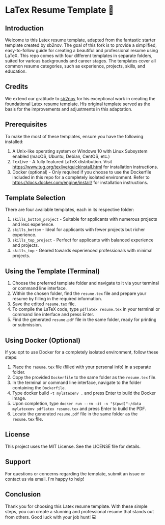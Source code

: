 # LaTex Resume Template 📜

## Introduction
Welcome to this Latex resume template, adapted from the fantastic starter template created by sb2nov. The goal of this fork is to provide a simplified, easy-to-follow guide for creating a beautiful and professional resume using LaTeX. This repo comes with four different templates in separate folders, suited for various backgrounds and career stages. The templates cover all common resume categories, such as experience, projects, skills, and education.

## Credits
We extend our gratitude to [sb2nov](https://github.com/sb2nov/) for his exceptional work in creating the foundational Latex resume template. His original template served as the basis for the improvements and adjustments in this adaptation.

## Prerequisites
To make the most of these templates, ensure you have the following installed:

1. A Unix-like operating system or Windows 10 with Linux Subsystem enabled (macOS, Ubuntu, Debian, CentOS, etc.)
2. TexLive - A fully featured LaTeX distribution. Visit <https://www.tug.org/texlive/quickinstall.html> for installation instructions.
3. Docker (optional) - Only required if you choose to use the Dockerfile included in this repo for a completely isolated environment. Refer to <https://docs.docker.com/engine/install/> for installation instructions.

## Template Selection
There are four available templates, each in its respective folder:

1. `skills_bottom_project` - Suitable for applicants with numerous projects and less experience.
2. `skills_bottom` - Ideal for applicants with fewer projects but richer experience.
3. `skills_top_project` - Perfect for applicants with balanced experience and projects.
4. `skills_top` - Geared towards experienced professionals with minimal projects.

## Using the Template (Terminal)
1. Choose the preferred template folder and navigate to it via your terminal or command line interface.
2. Within the chosen folder, find the `resume.tex` file and prepare your resume by filling in the required information.
3. Save the edited `resume.tex` file.
4. To compile the LaTeX code, type `pdflatex resume.tex` in your terminal or command line interface and press Enter.
5. Find the generated `resume.pdf` file in the same folder, ready for printing or submission.

## Using Docker (Optional)
If you opt to use Docker for a completely isolated environment, follow these steps:

1. Place the `resume.tex` file (filled with your personal info) in a separate folder.
2. Copy the provided `Dockerfile` to the same folder as the `resume.tex` file.
3. In the terminal or command line interface, navigate to the folder containing the `Dockerfile`.
4. Type docker build `-t mylatexenv .` and press Enter to build the Docker image.
5. Upon completion, type `docker run --rm -it -v "$(pwd)":/data mylatexenv pdflatex resume.tex` and press Enter to build the PDF.
6. Locate the generated `resume.pdf` file in the same folder as the `resume.tex` file.

## License
This project uses the MIT License. See the LICENSE file for details.

## Support
For questions or concerns regarding the template, submit an issue or contact us via email. I'm happy to help!

## Conclusion
Thank you for choosing this Latex resume template. With these simple steps, you can create a stunning and professional resume that stands out from others. Good luck with your job hunt! 💻
